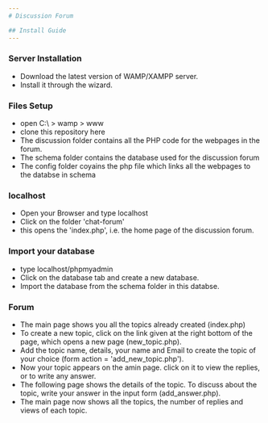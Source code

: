 ```yaml
---
# Discussion Forum

## Install Guide
---
```

 ### Server Installation
- Download the latest version of WAMP/XAMPP server.
- Install it through the wizard.

 ### Files Setup
-  open C:\ > wamp > www
-  clone this repository here
-  The discussion folder contains all the PHP code for the webpages in the forum.
-  The schema folder contains the database used for the discussion forum
-  The config folder coyains the php file which links all the webpages to the databse in schema

 ### localhost
-  Open your Browser and type localhost
-  Click on the folder 'chat-forum'
-  this opens the 'index.php', i.e. the home page of the discussion forum.

 ### Import your database
-  type localhost/phpmyadmin
-  Click on the database tab and create a new database.
-  Import the database from the schema folder in this databse.

 ### Forum
-  The main page shows you all the topics already created (index.php)
-  To create a new topic, click on the link given at the right bottom of the page, which opens a new page (new_topic.php).
-  Add the topic name, details, your name and Email to create the topic of your choice (form action = 'add_new_topic.php').
-  Now your topic appears on the amin page. click on it to view the replies, or to write any answer.
-  The following page shows the details of the topic. To discuss about the topic, write your answer in the input form (add_answer.php).
-  The main page now shows all the topics, the number of replies and views of each topic.

